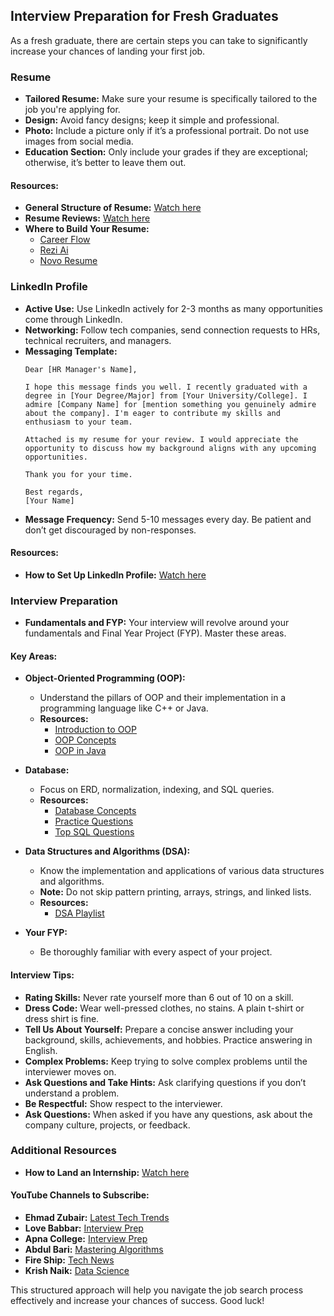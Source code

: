 ## Interview Preparation for Fresh Graduates

As a fresh graduate, there are certain steps you can take to significantly increase your chances of landing your first job.

### Resume
- **Tailored Resume:** Make sure your resume is specifically tailored to the job you're applying for.
- **Design:** Avoid fancy designs; keep it simple and professional.
- **Photo:** Include a picture only if it’s a professional portrait. Do not use images from social media.
- **Education Section:** Only include your grades if they are exceptional; otherwise, it’s better to leave them out.

#### Resources:
- **General Structure of Resume:** [Watch here](https://www.youtube.com/watch?v=D2UX_1t6OZA)
- **Resume Reviews:** [Watch here](https://www.youtube.com/watch?v=zHcZCRED7mg)
- **Where to Build Your Resume:**
  - [Career Flow](https://www.careerflow.ai/)
  - [Rezi Ai](https://www.rezi.ai/)
  - [Novo Resume](https://novoresume.com/)

### LinkedIn Profile
- **Active Use:** Use LinkedIn actively for 2-3 months as many opportunities come through LinkedIn.
- **Networking:** Follow tech companies, send connection requests to HRs, technical recruiters, and managers.
- **Messaging Template:**
  ```
  Dear [HR Manager's Name],

  I hope this message finds you well. I recently graduated with a degree in [Your Degree/Major] from [Your University/College]. I admire [Company Name] for [mention something you genuinely admire about the company]. I'm eager to contribute my skills and enthusiasm to your team.

  Attached is my resume for your review. I would appreciate the opportunity to discuss how my background aligns with any upcoming opportunities.

  Thank you for your time.

  Best regards,
  [Your Name]
  ```
- **Message Frequency:** Send 5-10 messages every day. Be patient and don’t get discouraged by non-responses.

#### Resources:
- **How to Set Up LinkedIn Profile:** [Watch here](https://www.youtube.com/watch?v=lzuiuRgwwrc)

### Interview Preparation
- **Fundamentals and FYP:** Your interview will revolve around your fundamentals and Final Year Project (FYP). Master these areas.

#### Key Areas:

- **Object-Oriented Programming (OOP):**
  - Understand the pillars of OOP and their implementation in a programming language like C++ or Java.
  - **Resources:**
    - [Introduction to OOP](https://www.youtube.com/watch?v=wWejXusF9qU)
    - [OOP Concepts](https://www.youtube.com/watch?v=i_5pvt7ag7E&t=221s)
    - [OOP in Java](https://www.youtube.com/watch?v=b3GccK5_KSQ)

- **Database:**
  - Focus on ERD, normalization, indexing, and SQL queries.
  - **Resources:**
    - [Database Concepts](https://www.youtube.com/watch?v=eYpXCdvKwEQ&list=PLDzeHZWIZsTpukecmA2p5rhHM14bl2dHU)
    - [Practice Questions](https://www.youtube.com/watch?v=vIq9zkpGWc8&list=PLDzeHZWIZsTpukecmA2p5rhHM14bl2dHU&index=11)
    - [Top SQL Questions](https://leetcode.com/studyplan/top-sql-50/)

- **Data Structures and Algorithms (DSA):**
  - Know the implementation and applications of various data structures and algorithms.
  - **Note:** Do not skip pattern printing, arrays, strings, and linked lists.
  - **Resources:**
    - [DSA Playlist](https://www.youtube.com/watch?v=cnT1oW5_ePM&list=PLtjrkKJbKWfYqecn9R1bIkWuHnaBuwzzQ)

- **Your FYP:**
  - Be thoroughly familiar with every aspect of your project.

#### Interview Tips:
- **Rating Skills:** Never rate yourself more than 6 out of 10 on a skill.
- **Dress Code:** Wear well-pressed clothes, no stains. A plain t-shirt or dress shirt is fine.
- **Tell Us About Yourself:** Prepare a concise answer including your background, skills, achievements, and hobbies. Practice answering in English.
- **Complex Problems:** Keep trying to solve complex problems until the interviewer moves on.
- **Ask Questions and Take Hints:** Ask clarifying questions if you don’t understand a problem.
- **Be Respectful:** Show respect to the interviewer.
- **Ask Questions:** When asked if you have any questions, ask about the company culture, projects, or feedback.

### Additional Resources
- **How to Land an Internship:** [Watch here](https://www.youtube.com/@ehmadzubair)

#### YouTube Channels to Subscribe:
- **Ehmad Zubair:** [Latest Tech Trends](https://www.youtube.com/@ehmadzubair)
- **Love Babbar:** [Interview Prep](https://www.youtube.com/@LoveBabbar)
- **Apna College:** [Interview Prep](https://www.youtube.com/@ApnaCollegeOfficial)
- **Abdul Bari:** [Mastering Algorithms](https://www.youtube.com/@abdul_bari)
- **Fire Ship:** [Tech News](https://www.youtube.com/@Fireship)
- **Krish Naik:** [Data Science](https://www.youtube.com/@krishnaik06)

This structured approach will help you navigate the job search process effectively and increase your chances of success. Good luck!
